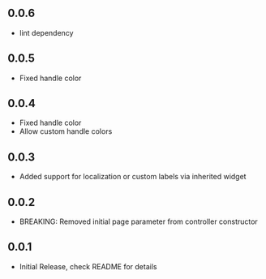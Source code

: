 ## 0.0.6
* lint dependency

## 0.0.5
* Fixed handle color

## 0.0.4
* Fixed handle color
* Allow custom handle colors

## 0.0.3
* Added support for localization or custom labels via inherited widget
## 0.0.2

* BREAKING: Removed initial page parameter from controller constructor

## 0.0.1

* Initial Release, check README for details
